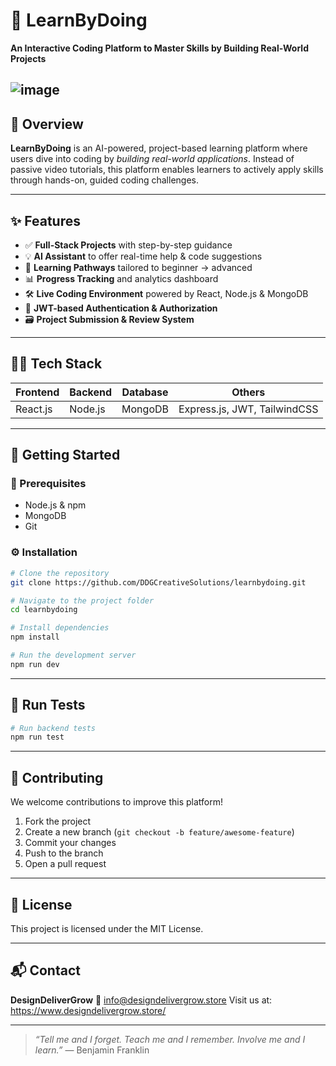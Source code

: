 
# 🚀 LearnByDoing

**An Interactive Coding Platform to Master Skills by Building Real-World Projects**

![image](https://github.com/user-attachments/assets/92dd724a-e495-4e37-beed-757aae25a574)
---

## 📌 Overview

**LearnByDoing** is an AI-powered, project-based learning platform where users dive into coding by *building real-world applications*. Instead of passive video tutorials, this platform enables learners to actively apply skills through hands-on, guided coding challenges.

---

## ✨ Features

* ✅ **Full-Stack Projects** with step-by-step guidance
* 💡 **AI Assistant** to offer real-time help & code suggestions
* 🧠 **Learning Pathways** tailored to beginner → advanced
* 📊 **Progress Tracking** and analytics dashboard
* 🛠️ **Live Coding Environment** powered by React, Node.js & MongoDB
* 🔐 **JWT-based Authentication & Authorization**
* 🗃️ **Project Submission & Review System**

---

## 🧑‍💻 Tech Stack

| Frontend | Backend | Database | Others                       |
| -------- | ------- | -------- | ---------------------------- |
| React.js | Node.js | MongoDB  | Express.js, JWT, TailwindCSS |

---

## 🚀 Getting Started

### 🔧 Prerequisites

* Node.js & npm
* MongoDB
* Git

### ⚙️ Installation

```bash
# Clone the repository
git clone https://github.com/DDGCreativeSolutions/learnbydoing.git

# Navigate to the project folder
cd learnbydoing

# Install dependencies
npm install

# Run the development server
npm run dev
```

---

## 🧪 Run Tests

```bash
# Run backend tests
npm run test
```


---

## 🙌 Contributing

We welcome contributions to improve this platform!

1. Fork the project
2. Create a new branch (`git checkout -b feature/awesome-feature`)
3. Commit your changes
4. Push to the branch
5. Open a pull request

---

## 📄 License

This project is licensed under the MIT License.

---

## 📬 Contact

**DesignDeliverGrow**
📧 [info@designdelivergrow.store](mailto:info@designdelivergrow.store)
 Visit us at: https://www.designdelivergrow.store/

---

> *“Tell me and I forget. Teach me and I remember. Involve me and I learn.”*
> — Benjamin Franklin
